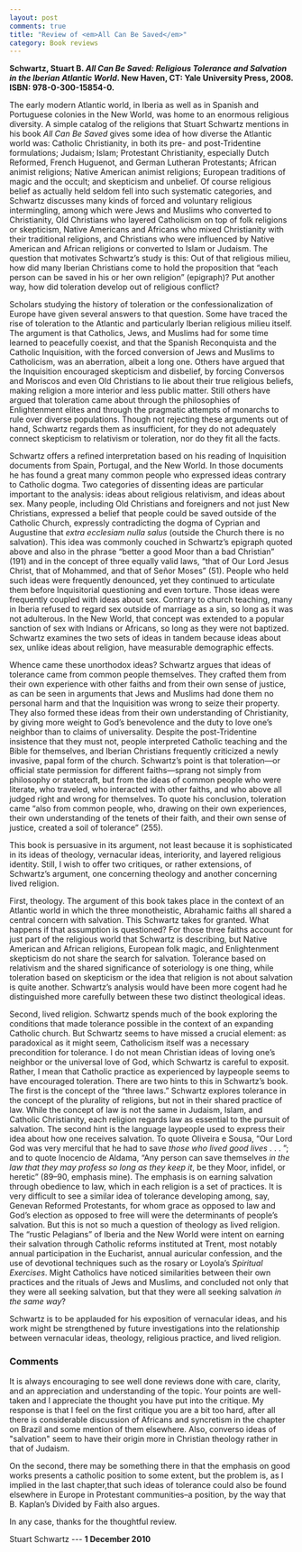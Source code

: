 ```yaml
---
layout: post
comments: true
title: "Review of <em>All Can Be Saved</em>"
category: Book reviews
---
```


**Schwartz, Stuart B. <em>All Can Be Saved: Religious Tolerance and
Salvation in the Iberian Atlantic World</em>. New Haven, CT: Yale
University Press, 2008. ISBN: 978-0-300-15854-0.**

<!--more-->

The early modern Atlantic world, in Iberia as well as in Spanish and
Portuguese colonies in the New World, was home to an enormous religious
diversity. A simple catalog of the religions that Stuart Schwartz
mentions in his book *All Can Be Saved* gives some idea of how diverse
the Atlantic world was: Catholic Christianity, in both its pre- and
post-Tridentine formulations; Judaism; Islam; Protestant Christianity,
especially Dutch Reformed, French Huguenot, and German Lutheran
Protestants; African animist religions; Native American animist
religions; European traditions of magic and the occult; and skepticism
and unbelief. Of course religious belief as actually held seldom fell
into such systematic categories, and Schwartz discusses many kinds of
forced and voluntary religious intermingling, among which were Jews and
Muslims who converted to Christianity, Old Christians who layered
Catholicism on top of folk religions or skepticism, Native Americans and
Africans who mixed Christianity with their traditional religions, and
Christians who were influenced by Native American and African religions
or converted to Islam or Judaism. The question that motivates Schwartz’s
study is this: Out of that religious milieu, how did many Iberian
Christians come to hold the proposition that “each person can be saved
in his or her own religion” (epigraph)? Put another way, how did
toleration develop out of religious conflict?

Scholars studying the history of toleration or the confessionalization
of Europe have given several answers to that question. Some have traced
the rise of toleration to the Atlantic and particularly Iberian
religious milieu itself. The argument is that Catholics, Jews, and
Muslims had for some time learned to peacefully coexist, and that the
Spanish Reconquista and the Catholic Inquisition, with the forced
conversion of Jews and Muslims to Catholicism, was an aberration, albeit
a long one. Others have argued that the Inquisition encouraged
skepticism and disbelief, by forcing Conversos and Moriscos and even Old
Christians to lie about their true religious beliefs, making religion a
more interior and less public matter. Still others have argued that
toleration came about through the philosophies of Enlightenment elites
and through the pragmatic attempts of monarchs to rule over diverse
populations. Though not rejecting these arguments out of hand, Schwartz
regards them as insufficient, for they do not adequately connect
skepticism to relativism or toleration, nor do they fit all the facts.

Schwartz offers a refined interpretation based on his reading of
Inquisition documents from Spain, Portugal, and the New World. In those
documents he has found a great many common people who expressed ideas
contrary to Catholic dogma. Two categories of dissenting ideas are
particular important to the analysis: ideas about religious relativism,
and ideas about sex. Many people, including Old Christians and
foreigners and not just New Christians, expressed a belief that people
could be saved outside of the Catholic Church, expressly contradicting
the dogma of Cyprian and Augustine that *extra ecclesiam nulla salus*
(outside the Church there is no salvation). This idea was commonly
couched in Schwartz’s epigraph quoted above and also in the phrase
“better a good Moor than a bad Christian” (191) and in the concept of
three equally valid laws, “that of Our Lord Jesus Christ, that of
Mohammed, and that of Señor Moses” (51). People who held such ideas were
frequently denounced, yet they continued to articulate them before
Inquisitorial questioning and even torture. Those ideas were frequently
coupled with ideas about sex. Contrary to church teaching, many in
Iberia refused to regard sex outside of marriage as a sin, so long as it
was not adulterous. In the New World, that concept was extended to a
popular sanction of sex with Indians or Africans, so long as they were
not baptized. Schwartz examines the two sets of ideas in tandem because
ideas about sex, unlike ideas about religion, have measurable
demographic effects.

Whence came these unorthodox ideas? Schwartz argues that ideas of
tolerance came from common people themselves. They crafted them from
their own experience with other faiths and from their own sense of
justice, as can be seen in arguments that Jews and Muslims had done them
no personal harm and that the Inquisition was wrong to seize their
property. They also formed these ideas from their own understanding of
Christianity, by giving more weight to God’s benevolence and the duty to
love one’s neighbor than to claims of universality. Despite the
post-Tridentine insistence that they must not, people interpreted
Catholic teaching and the Bible for themselves, and Iberian Christians
frequently criticized a newly invasive, papal form of the church.
Schwartz’s point is that toleration—or official state permission for
different faiths—sprang not simply from philosophy or statecraft, but
from the ideas of common people who were literate, who traveled, who
interacted with other faiths, and who above all judged right and wrong
for themselves. To quote his conclusion, toleration came “also from
common people, who, drawing on their own experiences, their own
understanding of the tenets of their faith, and their own sense of
justice, created a soil of tolerance” (255).

This book is persuasive in its argument, not least because it is
sophisticated in its ideas of theology, vernacular ideas, interiority,
and layered religious identity. Still, I wish to offer two critiques, or
rather extensions, of Schwartz’s argument, one concerning theology and
another concerning lived religion.

First, theology. The argument of this book takes place in the context of
an Atlantic world in which the three monotheistic, Abrahamic faiths all
shared a central concern with salvation. This Schwartz takes for
granted. What happens if that assumption is questioned? For those three
faiths account for just part of the religious world that Schwartz is
describing, but Native American and African religions, European folk
magic, and Enlightenment skepticism do not share the search for
salvation. Tolerance based on relativism and the shared significance of
soteriology is one thing, while toleration based on skepticism or the
idea that religion is not about salvation is quite another. Schwartz’s
analysis would have been more cogent had he distinguished more carefully
between these two distinct theological ideas.

Second, lived religion. Schwartz spends much of the book exploring the
conditions that made tolerance possible in the context of an expanding
Catholic church. But Schwartz seems to have missed a crucial element: as
paradoxical as it might seem, Catholicism itself was a necessary
precondition for tolerance. I do not mean Christian ideas of loving
one’s neighbor or the universal love of God, which Schwartz is careful
to exposit. Rather, I mean that Catholic practice as experienced by
laypeople seems to have encouraged toleration. There are two hints to
this in Schwartz’s book. The first is the concept of the “three laws.”
Schwartz explores tolerance in the concept of the plurality of
religions, but not in their shared practice of law. While the concept of
law is not the same in Judaism, Islam, and Catholic Christianity, each
religion regards law as essential to the pursuit of salvation. The
second hint is the language laypeople used to express their idea about
how one receives salvation. To quote Oliveira e Sousa, “Our Lord God was
very merciful that he had to save *those who lived good lives* . . . ”;
and to quote Inocencio de Aldama, “Any person can save themselves *in
the law that they may profess so long as they keep it*, be they Moor,
infidel, or heretic” (89–90, emphasis mine). The emphasis is on earning
salvation through obedience to law, which in each religion is a set of
practices. It is very difficult to see a similar idea of tolerance
developing among, say, Genevan Reformed Protestants, for whom grace as
opposed to law and God’s election as opposed to free will were the
determinants of people’s salvation. But this is not so much a question
of theology as lived religion. The “rustic Pelagians” of Iberia and the
New World were intent on earning their salvation through Catholic
reforms instituted at Trent, most notably annual participation in the
Eucharist, annual auricular confession, and the use of devotional
techniques such as the rosary or Loyola’s *Spiritual Exercises*. Might
Catholics have noticed similarities between their own practices and the
rituals of Jews and Muslims, and concluded not only that they were all
seeking salvation, but that they were all seeking salvation *in the same
way*?

Schwartz is to be applauded for his exposition of vernacular ideas, and
his work might be strengthened by future investigations into the
relationship between vernacular ideas, theology, religious practice, and
lived religion.

### Comments ###

It is always encouraging to see well done reviews done with
care, clarity, and an appreciation and understanding of the
topic. Your points are well-taken and I appreciate the thought
you have put into the critique. My response is that I feel on
the first critique you are a bit too hard, after all there is
considerable discussion of Africans and syncretism in the
chapter on Brazil and some mention of them elsewhere. Also,
converso ideas of "salvation" seem to have their origin more in
Christian theology rather in that of Judaism.

On the second, there may be something there in that the emphasis
on good works presents a catholic position to some extent, but
the problem is, as I implied in the last chapter,that such ideas
of tolerance could also be found elsewhere in Europe in
Protestant communities–a position, by the way that B. Kaplan’s
Divided by Faith also argues.

In any case, thanks for the thoughtful review.

Stuart Schwartz --- **1 December 2010**
